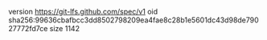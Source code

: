 version https://git-lfs.github.com/spec/v1
oid sha256:99636cbafbcc3dd8502798209ea4fae8c28b1e5601dc43d98de79027772fd7ce
size 1142
